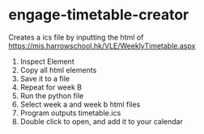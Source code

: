 # engage-timetable-creator

Creates a ics file by inputting the html of https://mis.harrowschool.hk/VLE/WeeklyTimetable.aspx

1) Inspect Element
2) Copy all html elements
3) Save it to a file
4) Repeat for week B
5) Run the python file
6) Select week a and week b html files
7) Program outputs timetable.ics
8) Double click to open, and add it to your calendar
